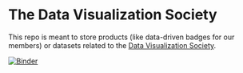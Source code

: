 # The Data Visualization Society
This repo is meant to store products (like data-driven badges for our members) or datasets related to the [Data Visualization Society](https://datavisualizationsociety.com).

[![Binder](https://mybinder.org/badge_logo.svg)](https://mybinder.org/v2/gh/cornhundred/datavizsociety/master?filepath=notebooks%2F3.0_Viz_Heatmaps.ipynb)
